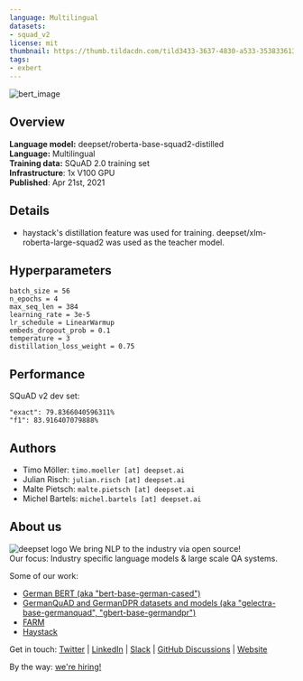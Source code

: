 ```yaml
---
language: Multilingual
datasets:
- squad_v2
license: mit
thumbnail: https://thumb.tildacdn.com/tild3433-3637-4830-a533-353833613061/-/resize/720x/-/format/webp/germanquad.jpg
tags:
- exbert
---
```


![bert_image](https://thumb.tildacdn.com/tild3433-3637-4830-a533-353833613061/-/resize/720x/-/format/webp/germanquad.jpg)

## Overview
**Language model:** deepset/roberta-base-squad2-distilled   
**Language:** Multilingual  
**Training data:** SQuAD 2.0 training set  
**Infrastructure**: 1x V100 GPU  
**Published**: Apr 21st, 2021

## Details
- haystack's distillation feature was used for training. deepset/xlm-roberta-large-squad2 was used as the teacher model.

## Hyperparameters
```
batch_size = 56
n_epochs = 4
max_seq_len = 384
learning_rate = 3e-5
lr_schedule = LinearWarmup
embeds_dropout_prob = 0.1
temperature = 3
distillation_loss_weight = 0.75
```
## Performance
SQuAD v2 dev set:
```
"exact": 79.8366040596311%
"f1": 83.916407079888%
```

## Authors
- Timo Möller: `timo.moeller [at] deepset.ai`
- Julian Risch: `julian.risch [at] deepset.ai`
- Malte Pietsch: `malte.pietsch [at] deepset.ai`
- Michel Bartels: `michel.bartels [at] deepset.ai`
## About us
![deepset logo](https://workablehr.s3.amazonaws.com/uploads/account/logo/476306/logo)
We bring NLP to the industry via open source!  
Our focus: Industry specific language models & large scale QA systems.  
  
Some of our work: 
- [German BERT (aka "bert-base-german-cased")](https://deepset.ai/german-bert)
- [GermanQuAD and GermanDPR datasets and models (aka "gelectra-base-germanquad", "gbert-base-germandpr")](https://deepset.ai/germanquad)
- [FARM](https://github.com/deepset-ai/FARM)
- [Haystack](https://github.com/deepset-ai/haystack/)

Get in touch:
[Twitter](https://twitter.com/deepset_ai) | [LinkedIn](https://www.linkedin.com/company/deepset-ai/) | [Slack](https://haystack.deepset.ai/community/join) | [GitHub Discussions](https://github.com/deepset-ai/haystack/discussions) | [Website](https://deepset.ai)

By the way: [we're hiring!](http://www.deepset.ai/jobs)